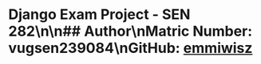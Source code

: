 # Django Exam Project - SEN 282\n\n## Author\nMatric Number: vugsen239084\nGitHub: [emmiwisz](https://github.com/emmiwisz)
